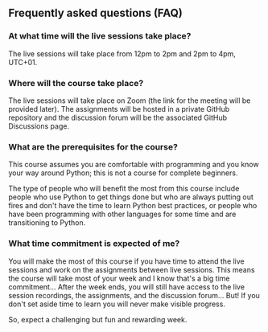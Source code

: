 ## Frequently asked questions (FAQ)

### At what time will the live sessions take place?

The live sessions will take place from 12pm to 2pm and 2pm to 4pm, UTC+01.


### Where will the course take place?

The live sessions will take place on Zoom (the link for the meeting will be provided later).
The assignments will be hosted in a private GitHub repository and the discussion forum will be the associated GitHub Discussions page.


### What are the prerequisites for the course?

This course assumes you are comfortable with programming and you know your way around Python; this is not a course for complete beginners.

The type of people who will benefit the most from this course include people who use Python to get things done but who are always putting out fires and don't have the time to learn Python best practices, or people who have been programming with other languages for some time and are transitioning to Python.


### What time commitment is expected of me?

You will make the most of this course if you have time to attend the live sessions and work on the assignments between live sessions.
This means the course will take most of your week and I know that's a big time commitment...
After the week ends, you will still have access to the live session recordings, the assignments, and the discussion forum...
But!
If you don't set aside time to learn you will never make visible progress.

So, expect a challenging but fun and rewarding week.

